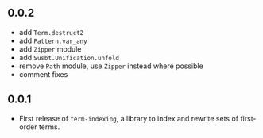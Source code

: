 ## 0.0.2
- add `Term.destruct2`
- add `Pattern.var_any`
- add `Zipper` module
- add `Susbt.Unification.unfold`
- remove `Path` module, use `Zipper` instead where possible
- comment fixes

## 0.0.1
- First release of `term-indexing`, a library to index and rewrite sets of first-order terms.
